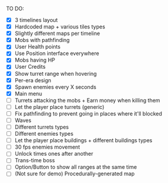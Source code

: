 TO DO:
- [X] 3 timelines layout
- [X] Hardcoded map + various tiles types
- [X] Slightly different maps per timeline
- [X] Mobs with pathfinding
- [X] User Health points
- [X] Use Position interface everywhere 
- [X] Mobs having HP
- [X] User Credits
- [X] Show turret range when hovering
- [X] Per-era design
- [X] Spawn enemies every X seconds
- [X] Main menu
- [ ] Turrets attacking the mobs + Earn money when killing them
- [ ] Let the player place turrets (generic)
- [ ] Fix pathfinding to prevent going in places where it'll blocked
- [ ] Waves
- [ ] Different turrets types
- [ ] Different enemies types
- [ ] Let the player place buildings + different buildings types
- [ ] 30 fps enemies movement
- [ ] Unlock times ones after another
- [ ] Trans-time boss
- [ ] Option/Button to show all ranges at the same time
- [ ] (Not sure for demo) Procedurally-generated map
